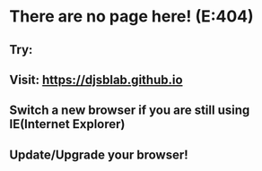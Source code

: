 # There are no page here! (E:404)
## Try:
## Visit: https://djsblab.github.io
## Switch a new browser if you are still using IE(Internet Explorer)
## Update/Upgrade your browser!
